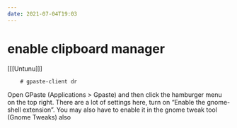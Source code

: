 ```yaml
---
date: 2021-07-04T19:03
---
```


# enable clipboard manager

[[[Untunu]]]

		# gpaste-client dr
        
Open GPaste (Applications > Gpaste) and then click the hamburger menu on the top right. There are a lot of settings here, turn on “Enable the gnome-shell extension”. You may also have to enable it in the gnome tweak tool (Gnome Tweaks) also